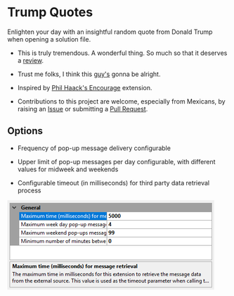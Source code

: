 [GitHubRepoURL]: https://github.com/GregTrevellick/TrivialApisForIDE
[GitHubRepoIssuesURL]: https://github.com/GregTrevellick/TrivialApisForIDE/issues
[GitHubRepoPullRequestsURL]: https://github.com/GregTrevellick/TrivialApisForIDE/pulls
[VSMarketplaceUrl]: https://marketplace.visualstudio.com/items?itemName=GregTrevellick.DrainTheSwamp#review-details

# Trump Quotes

Enlighten your day with an insightful random quote from Donald Trump when opening a solution file.

- This is truly tremendous. A wonderful thing. So much so that it deserves a [review][VSMarketplaceUrl].

- Trust me folks, I think this [guy's](https://www.tronalddump.io) gonna be alright.

- Inspired by [Phil Haack's Encourage](https://marketplace.visualstudio.com/items?itemName=Haacked.Encourage) extension. 

- Contributions to this project are welcome, especially from Mexicans, by raising an [Issue][GitHubRepoIssuesURL] or submitting a [Pull Request][GitHubRepoPullRequestsURL].

## Options
- Frequency of pop-up message delivery configurable

- Upper limit of pop-up messages per day configurable, with different values for midweek and weekends

- Configurable timeout (in milliseconds) for third party data retrieval process 

![](../../Trivial.Ui.Common/Resources/Generic_ReadMeScreenShot_OptionsGeneral.png)